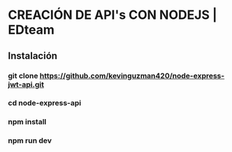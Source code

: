 # CREACIÓN DE API's CON NODEJS | EDteam

## Instalación

### git clone https://github.com/kevinguzman420/node-express-jwt-api.git
### cd node-express-api
### npm install
### npm run dev